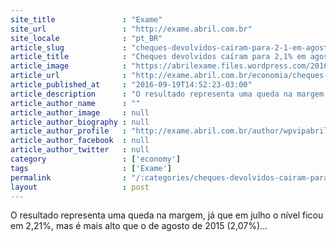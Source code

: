 ```yaml
---
site_title               : "Exame"
site_url                 : "http://exame.abril.com.br"
site_locale              : "pt_BR"
article_slug             : "cheques-devolvidos-cairam-para-2-1-em-agosto"
article_title            : "Cheques devolvidos caíram para 2,1% em agosto"
article_image            : "https://abrilexame.files.wordpress.com/2016/09/size_960_16_9_978766-00237.jpg?quality=70&strip=all&w=960"
article_url              : "http://exame.abril.com.br/economia/cheques-devolvidos-cairam-para-2-1-em-agosto/"
article_published_at     : "2016-09-19T14:52:23-03:00"
article_description      : "O resultado representa uma queda na margem, já que em julho o nível ficou em 2,21%, mas é mais alto que o de agosto de 2015 (2,07%)..."
article_author_name      : ""
article_author_image     : null
article_author_biography : null
article_author_profile   : "http://exame.abril.com.br/author/wpvipabril/"
article_author_facebook  : null
article_author_twitter   : null
category                 : ['economy']
tags                     : ['Exame']
permalink                : "/:categories/cheques-devolvidos-cairam-para-2-1-em-agosto/"
layout                   : post
---
```


O resultado representa uma queda na margem, já que em julho o nível ficou em 2,21%, mas é mais alto que o de agosto de 2015 (2,07%)...
